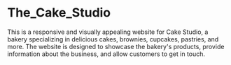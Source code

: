 # The_Cake_Studio
This is a responsive and visually appealing website for Cake Studio, a bakery specializing in delicious cakes, brownies, cupcakes, pastries, and more. The website is designed to showcase the bakery's products, provide information about the business, and allow customers to get in touch.
